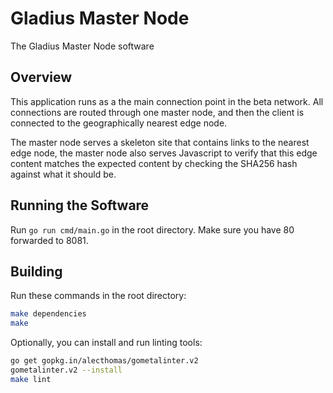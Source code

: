 # Gladius Master Node

The Gladius Master Node software

## Overview
This application runs as a the main connection point in the beta network. All
connections are routed through one master node, and then the client is connected
to the geographically nearest edge node.

The master node serves a skeleton site that contains links to the nearest edge
node, the master node also serves Javascript to verify that this edge content
matches the expected content by checking the SHA256 hash against what it should
be.

## Running the Software

Run `go run cmd/main.go` in the root directory. Make
sure you have 80 forwarded to 8081.

## Building
Run these commands in the root directory:
```sh
make dependencies
make
```

Optionally, you can install and run linting tools:
```sh
go get gopkg.in/alecthomas/gometalinter.v2
gometalinter.v2 --install
make lint
```
